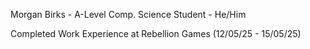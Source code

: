 Morgan Birks - A-Level Comp. Science Student - He/Him

Completed Work Experience at Rebellion Games (12/05/25 - 15/05/25)

<!---
Traveller137/Traveller137 is a ✨ special ✨ repository because its `README.md` (this file) appears on your GitHub profile.
You can click the Preview link to take a look at your changes.
--->
